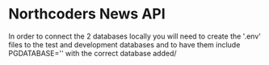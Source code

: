# Northcoders News API

In order to connect the 2 databases locally you will need to create the '.env' files to the test and development databases and to have them include PGDATABASE='' with the correct database added/